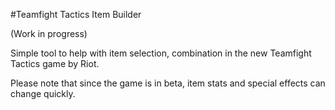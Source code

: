 #Teamfight Tactics Item Builder

(Work in progress)

Simple tool to help with item selection, combination in the new Teamfight Tactics game by Riot.

Please note that since the game is in beta, item stats and special effects can change quickly. 

